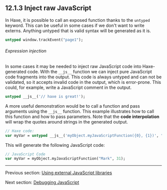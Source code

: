 ## 12.1.3 Inject raw JavaScript

In Haxe, it is possible to call an exposed function thanks to the `untyped` keyword. This can be useful in some cases if we don't want to write externs. Anything untyped that is valid syntax will be generated as it is.

```haxe
untyped window.trackEvent("page1");  
```

###### Expression injection 

In some cases it may be needed to inject raw JavaScript code into Haxe-generated code. With the `__js__` function we can inject pure JavaScript code fragments into the output. This code is always untyped and can not be validated, so it accepts invalid code in the output, which is error-prone.
This could, for example, write a JavaScript comment in the output.

```haxe
untyped __js__('// haxe is great!');
```

A more useful demonstration would be to call a function and pass  arguments using the `__js__` function. This example illustrates how to call this function and how to pass parameters. Note that the **code interpolation** will wrap the quotes around strings in the generated output.

```haxe
// Haxe code:
var myVar = untyped __js__('myObject.myJavaScriptFunction({0}, {1})', "Mark", 31);
```

This will generate the following JavaScript code:
```haxe
// JavaScript Code
var myVar = myObject.myJavaScriptFunction("Mark", 31);
```

---

Previous section: [Using external JavaScript libraries](target-javascript-external-libraries.md)

Next section: [Debugging JavaScript](target-javascript-debugging.md)